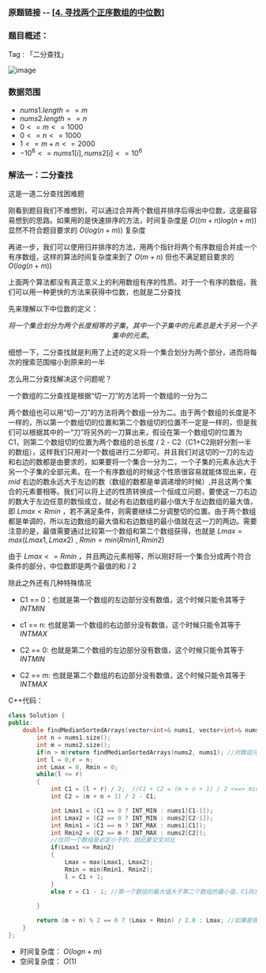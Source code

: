### 原题链接 -- [[4. 寻找两个正序数组的中位数](https://leetcode.cn/problems/median-of-two-sorted-arrays/)]

### 题目概述：
Tag : 「二分查找」

![image](https://user-images.githubusercontent.com/99656524/196598918-1621dfe4-dc49-4c80-ac4a-9ee2257301cf.png)

### 数据范围
* $nums1.length == m$
* $nums2.length == n$
* $0 <= m <= 1000$
* $0 <= n <= 1000$
* $1 <= m + n <= 2000$
* $-10^6 <= nums1[i], nums2[i] <= 10^6$

### 解法一：二分查找
这是一道二分查找困难题

刚看到题目我们不难想到，可以通过合并两个数组并排序后得出中位数，这是最容易想到的思路。如果用的是快速排序的方法，时间复杂度是 $O((m+n)log(n+m))$ 显然不符合题目要求的 $O(log(n+m))$ 复杂度

再进一步，我们可以使用归并排序的方法，用两个指针将两个有序数组合并成一个有序数组，这样的算法时间复杂度来到了 $O(m + n)$ 但也不满足题目要求的 $O(log(n+m))$

上面两个算法都没有真正意义上的利用数组有序的性质。对于一个有序的数组，我们可以用一种更快的方法来获得中位数，也就是二分查找

先来理解以下中位数的定义：

$$
将一个集合划分为两个长度相等的子集，其中一个子集中的元素总是大于另一个子集中的元素。
$$

细想一下，二分查找就是利用了上述的定义将一个集合划分为两个部分，进而将每次的搜索范围缩小到原来的一半

怎么用二分查找解决这个问题呢？

一个数组的二分查找是根据“切一刀”的方法将一个数组的一分为二

两个数组也可以用“切一刀”的方法将两个数组一分为二。由于两个数组的长度是不一样的，所以第一个数组切的位置和第二个数组切的位置不一定是一样的，但是我们可以根据其中的一“刀”将另外的一刀算出来，假设在第一个数组切的位置为C1，则第二个数组切的位置为两个数组的总长度 / 2 - C2（C1+C2刚好分割一半的数组），这样我们只用对一个数组进行二分即可。并且我们对这切的一刀的左边和右边的数都是由要求的，如果要将一个集合一分为二，一个子集的元素永远大于另一个子集的全部元素。在一个有序数组的时候这个性质很容易就能体现出来，在 $mid$ 右边的数永远大于左边的数（数组的数都是单调递增的时候）,并且这两个集合的元素要相等。我们可以将上述的性质转换成一个恒成立问题，要使这一刀右边的数大于左边任意的数恒成立，就必有右边数组的最小值大于左边数组的最大值，即 $Lmax < Rmin$ ，若不满足条件，则需要继续二分调整切的位置。由于两个数组都是单调的，所以左边数组的最大值和右边数组的最小值就在这一刀的两边。需要注意的是，最值需要通过比较第一个数组和第二个数组获得，也就是 $Lmax = max(Lmax1,Lmax2)$ , $Rmin = min(Rmin1,Rmin2)$


由于 $Lmax <= Rmin$ ，并且两边元素相等，所以刚好将一个集合分成两个符合条件的部分，中位数即是两个最值的和 / 2

除此之外还有几种特殊情况

* C1 == 0：也就是第一个数组的左边部分没有数值，这个时候只能令其等于 $INTMIN$

* c1 == n: 也就是第一个数组的右边部分没有数值，这个时候只能令其等于 $INTMAX$

* C2 == 0: 也就是第二个数组的左边部分没有数值，这个时候只能令其等于 $INTMIN$

* C2 == m: 也就是第二个数组的右边部分没有数值，这个时候只能令其等于 $INTMAX$

C++代码：
```cpp
class Solution {
public:
    double findMedianSortedArrays(vector<int>& nums1, vector<int>& nums2) {
        int n = nums1.size();
        int m = nums2.size();
        if(n > m)return findMedianSortedArrays(nums2, nums1); //对数组元素个数小的进行二分，加快速度
        int l = 0,r = n;
        int Lmax = 0, Rmin = 0;
        while(l <= r)
        {
            int C1 = (l + r) / 2;  //C1 + C2 = (m + n + 1) / 2 <==> mid = (l + r + 1) / 2 （+1把取中间数的方式改成上取整）
            int C2 = (m + n + 1) / 2 - C1;

            int Lmax1 = (C1 == 0 ? INT_MIN : nums1[C1-1]);
            int Lmax2 = (C2 == 0 ? INT_MIN : nums2[C2-1]);
            int Rmin1 = (C1 == n ? INT_MAX : nums1[C1]);
            int Rmin2 = (C2 == m ? INT_MAX : nums2[C2]);
            //在同一个数组是必定小于的，因此要交叉对比
            if(Lmax1 <= Rmin2) 
            {
                Lmax = max(Lmax1, Lmax2);
                Rmin = min(Rmin1, Rmin2);
                l = C1 + 1;
            } 
            else r = C1 - 1; //第一个数组的最大值大于第二个数组的最小值，C1向左调整，C2向右调整
            
        }

        return (m + n) % 2 == 0 ? (Lmax + Rmin) / 2.0 : Lmax; //如果是偶数，则返回最值的平均值，如果是奇数就返回任意一个即可
    }
};
```

* 时间复杂度： $O(logn+m)$
* 空间复杂度： $O(1)$
